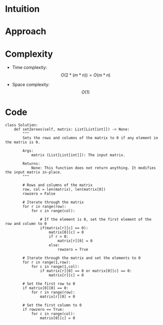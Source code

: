 # Intuition

<!-- Describe your first thoughts on how to solve this problem. -->

# Approach

<!-- Describe your approach to solving the problem. -->

# Complexity

- Time complexity: $$O(2*(m*n)) = O(m*n)$$
<!-- Add your time complexity here, e.g. $$O(n)$$ -->

- Space complexity: $$O(1)$$
<!-- Add your space complexity here, e.g. $$O(n)$$ -->

# Code

```python3 []
class Solution:
    def setZeroes(self, matrix: List[List[int]]) -> None:
        """
        Sets the rows and columns of the matrix to 0 if any element in the matrix is 0.

        Args:
            matrix (List[List[int]]): The input matrix.

        Returns:
            None: This function does not return anything. It modifies the input matrix in-place.
        """

        # Rows and columns of the matrix
        row, col = len(matrix), len(matrix[0])
        rowzero = False

        # Iterate through the matrix
        for r in range(row):
            for c in range(col):

                # If the element is 0, set the first element of the row and column to 0
                if(matrix[r][c] == 0):
                    matrix[0][c] = 0
                    if r > 0:
                        matrix[r][0] = 0
                    else:
                        rowzero = True

        # Iterate through the matrix and set the elements to 0
        for r in range(1,row):
            for c in range(1,col):
                if matrix[r][0] == 0 or matrix[0][c] == 0:
                    matrix[r][c] = 0

        # Set the first row to 0
        if matrix[0][0] == 0:
            for r in range(row):
                matrix[r][0] = 0

        # Set the first column to 0
        if rowzero == True:
            for c in range(col):
                matrix[0][c] = 0
```
